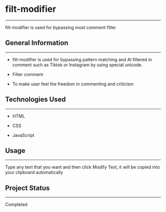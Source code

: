 <h1>filt-modifier</h1>
<hr><p>filt-modifier is used for bypassing most comment filter</p><h2>General Information</h2>
<hr><ul>
<li>filt-modifier is used for bypassing pattern matching and AI filtered in comment such as Tiktok or Instagram by using special unicode.</li>
</ul><ul>
<li>Filter comment</li>
</ul><ul>
<li>To make user feel the freedom in commenting and criticism</li>
</ul><h2>Technologies Used</h2>
<hr><ul>
<li>HTML</li>
</ul><ul>
<li>CSS</li>
</ul><ul>
<li>JavaScript</li>
</ul><h2>Usage</h2>
<hr><p>Type any text that you want and then click Modify Text, it will be copied into your clipboard automatically</p><h2>Project Status</h2>
<hr><p>Completed</p>
